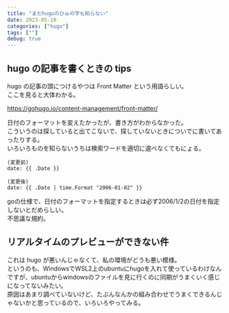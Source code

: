 ```yaml
---
title: "まだhugoのひゅの字も知らない"
date: 2023-05-10
categories: ["hugo"]
tags: [""]
debug: true
---
```


## hugo の記事を書くときの tips

hugo の記事の頭につけるやつは Front Matter という用語らしい。  
ここを見ると大体わかる。

https://gohugo.io/content-management/front-matter/

日付のフォーマットを変えたかったが、書き方がわからなかった。  
こういうのは探していると出てこないで、探していないときについでに書いてあったりする。  
いろいろものを知らないうちは検索ワードを適切に選べなくてもにょる。

```
(変更前)
date: {{ .Date }}

(変更後)
date: {{ .Date | time.Format "2006-01-02" }}
```

goの仕様で、日付のフォーマットを指定するときは必ず2006/1/2の日付を指定しないとだめらしい。  
不思議な規約。

## リアルタイムのプレビューができない件

これは hugo が悪いんじゃなくて、私の環境がどうも悪い模様。  
というのも、WindowsでWSL2上のubuntuにhugoを入れて使っているわけなんですが、ubuntuからwindowsのファイルを見に行くのに同期がうまくいく感じになってないみたい。  
原因はあまり調べていないけど、たぶんなんかの組み合わせでうまくできるんじゃないかと思っているので、いろいろやってみる。